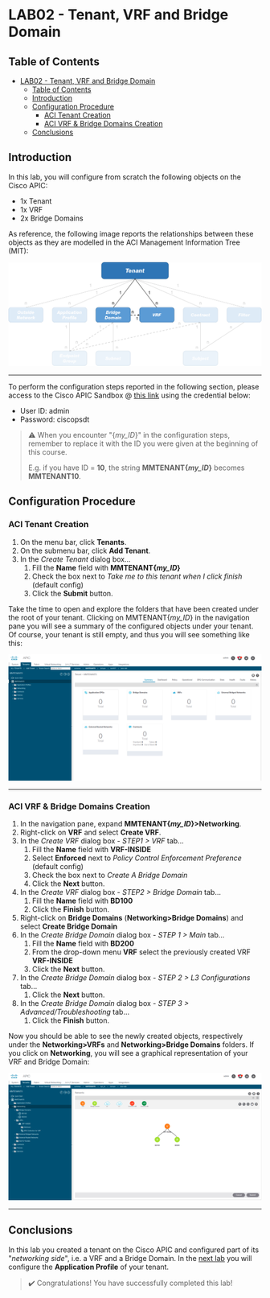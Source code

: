 # LAB02 - Tenant, VRF and Bridge Domain

## Table of Contents
- [LAB02 - Tenant, VRF and Bridge Domain](#lab02---tenant-vrf-and-bridge-domain)
  - [Table of Contents](#table-of-contents)
  - [Introduction](#introduction)
  - [Configuration Procedure](#configuration-procedure)
    - [ACI Tenant Creation](#aci-tenant-creation)
    - [ACI VRF & Bridge Domains Creation](#aci-vrf--bridge-domains-creation)
  - [Conclusions](#conclusions)

## Introduction

In this lab, you will configure from scratch the following objects on the Cisco APIC:
- 1x Tenant
- 1x VRF
- 2x Bridge Domains

As reference, the following image reports the relationships between these objects as they are modelled in the ACI Management Information Tree (MIT):

![mit](images/mit.png)

---

To perform the configuration steps reported in the following section, please access to the Cisco APIC Sandbox @ [this link](https://sandboxapicdc.cisco.com/#) using the credential below:

- User ID: admin
- Password: ciscopsdt

> :warning: When you encounter "{*my_ID*}" in the configuration steps, remember to replace it with the ID you were given at the beginning of this course.
> 
> E.g. if you have ID = **10**, the string **MMTENANT{*my_ID*}** becomes **MMTENANT10**.

## Configuration Procedure

### ACI Tenant Creation

1. On the menu bar, click **Tenants**.
2. On the submenu bar, click **Add Tenant**.
3. In the _Create Tenant_ dialog box...
   1. Fill the **Name** field with **MMTENANT{*my_ID*}**
   2. Check the box next to _Take me to this tenant when I click finish_ (default config)
   3. Click the **Submit** button.

Take the time to open and explore the folders that have been created under the root of your tenant. Clicking on MMTENANT{*my_ID*} in the navigation pane you will see a summary of the configured objects under your tenant. Of course, your tenant is still empty, and thus you will see something like this:

![tenant_summary](images/tenant_summary.png)

---

### ACI VRF & Bridge Domains Creation

1. In the navigation pane, expand **MMTENANT{*my_ID*}>Networking**.
2. Right-click on **VRF** and select **Create VRF**.
3. In the _Create VRF_ dialog box - _STEP1 > VRF_ tab...
   1. Fill the **Name** field with **VRF-INSIDE**
   2. Select **Enforced** next to _Policy Control Enforcement Preference_ (default config)
   3. Check the box next to _Create A Bridge Domain_
   4. Click the **Next** button.
4. In the _Create VRF_ dialog box - _STEP2 > Bridge Domain_ tab...
   1. Fill the **Name** field with **BD100**
   2. Click the **Finish** button.
5. Right-click on **Bridge Domains** (**Networking>Bridge Domains**) and select **Create Bridge Domain**
6. In the _Create Bridge Domain_ dialog box - _STEP 1 > Main_ tab...
   1. Fill the **Name** field with **BD200**
   2. From the drop-down menu **VRF** select the previously created VRF **VRF-INSIDE**
   3. Click the **Next** button.
7. In the _Create Bridge Domain_ dialog box - _STEP 2 > L3 Configurations_ tab...
   1. Click the **Next** button.
8. In the _Create Bridge Domain_ dialog box - _STEP 3 > Advanced/Troubleshooting_ tab...
   1. Click the **Finish** button.


Now you should be able to see the newly created objects, respectively under the **Networking>VRFs** and **Networking>Bridge Domains** folders. If you click on **Networking**, you will see a graphical representation of your VRF and Bridge Domain:

![vrf_bridgedomain](images/vrf_bridgedomain.png)

---

## Conclusions

In this lab you created a tenant on the Cisco APIC and configured part of its "_networking side_", i.e. a VRF and a Bridge Domain. In the [next lab](../LAB3/LAB03_instructions.md) you will configure the **Application Profile** of your tenant.

> :heavy_check_mark: Congratulations! You have successfully completed this lab!
